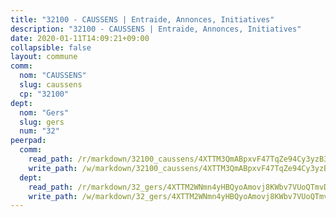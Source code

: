 ```yaml
---
title: "32100 - CAUSSENS | Entraide, Annonces, Initiatives"
description: "32100 - CAUSSENS | Entraide, Annonces, Initiatives"
date: 2020-01-11T14:09:21+09:00
collapsible: false
layout: commune
comm:
  nom: "CAUSSENS"
  slug: caussens
  cp: "32100"
dept:
  nom: "Gers"
  slug: gers
  num: "32"
peerpad:
  comm:
    read_path: /r/markdown/32100_caussens/4XTTM3QmABpxvF47TqZe94Cy3yzB3Gy7bu7qMfCWuj9RZiKX6
    write_path: /w/markdown/32100_caussens/4XTTM3QmABpxvF47TqZe94Cy3yzB3Gy7bu7qMfCWuj9RZiKX6-K3TgTyePNdTKAGKfuy4uym6ewCgzbmWhjfSbHR6AYLy4mR8ps3KGYwvFvwRaGJBrVmWMsHEdRxntJ24P1APVBvkg4t2o9HnhV5iiHDGcpcsCfAMifW7vgRVfHeiGU4S7AWvyegKA
  dept:
    read_path: /r/markdown/32_gers/4XTTM2WNmn4yHBQyoAmovj8KWbv7VUoQTmvDpdT3o124AgWEe
    write_path: /w/markdown/32_gers/4XTTM2WNmn4yHBQyoAmovj8KWbv7VUoQTmvDpdT3o124AgWEe-K3TgUpYJfQLfW5uoLbdwErZNx29AEkCAso1EvCZzqaD3z7aQWWvGchjPJifpsj2b2MrnxAXUWCQXyv6K9rEMDPiEmuqTRE8ziuYLh1MUbtQUwwoYxV2abqSdJr66fFRHJZtY62y8
---
```


